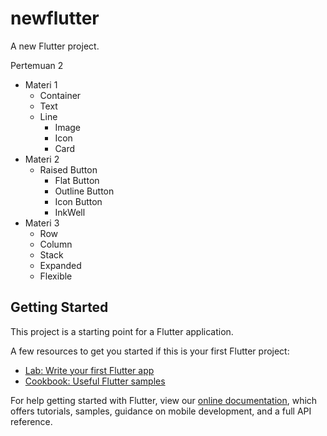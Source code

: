 # newflutter

A new Flutter project.

Pertemuan 2
- Materi 1
  - Container
  - Text
  - Line
    - Image
    - Icon
    - Card
- Materi 2
  - Raised Button
    - Flat Button
    - Outline Button
    - Icon Button
    - InkWell
- Materi 3
  - Row
  - Column
  - Stack
  - Expanded
  - Flexible

## Getting Started

This project is a starting point for a Flutter application.

A few resources to get you started if this is your first Flutter project:

- [Lab: Write your first Flutter app](https://flutter.dev/docs/get-started/codelab)
- [Cookbook: Useful Flutter samples](https://flutter.dev/docs/cookbook)

For help getting started with Flutter, view our
[online documentation](https://flutter.dev/docs), which offers tutorials,
samples, guidance on mobile development, and a full API reference.
